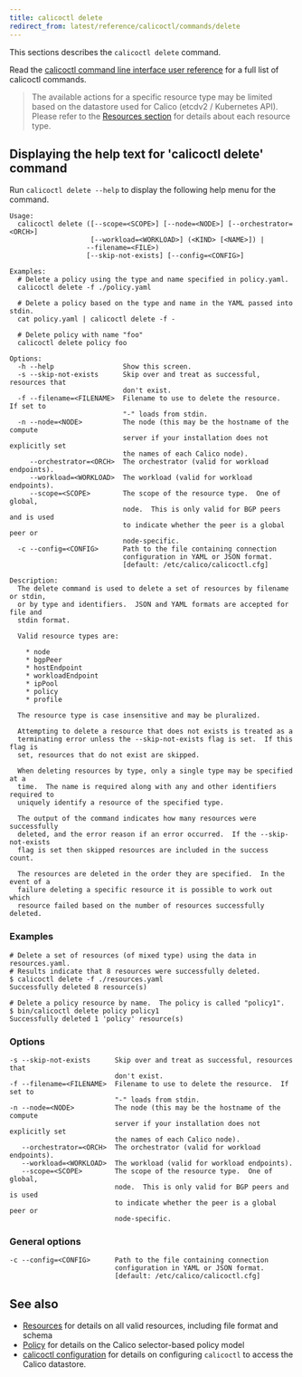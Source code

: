 ```yaml
---
title: calicoctl delete
redirect_from: latest/reference/calicoctl/commands/delete
---
```


This sections describes the `calicoctl delete` command.

Read the [calicoctl command line interface user reference]({{site.baseurl}}/{{page.version}}/reference/calicoctl/) 
for a full list of calicoctl commands.

> The available actions for a specific resource type may be limited based on the datastore
> used for Calico (etcdv2 / Kubernetes API).  Please refer to the [Resources section]({{site.baseurl}}/{{page.version}}/reference/calicoctl/resources/)
> for details about each resource type.

## Displaying the help text for 'calicoctl delete' command

Run `calicoctl delete --help` to display the following help menu for the 
command.

```
Usage:
  calicoctl delete ([--scope=<SCOPE>] [--node=<NODE>] [--orchestrator=<ORCH>]
                    [--workload=<WORKLOAD>] (<KIND> [<NAME>]) |
                   --filename=<FILE>)
                   [--skip-not-exists] [--config=<CONFIG>]

Examples:
  # Delete a policy using the type and name specified in policy.yaml.
  calicoctl delete -f ./policy.yaml

  # Delete a policy based on the type and name in the YAML passed into stdin.
  cat policy.yaml | calicoctl delete -f -

  # Delete policy with name "foo"
  calicoctl delete policy foo

Options:
  -h --help                 Show this screen.
  -s --skip-not-exists      Skip over and treat as successful, resources that
                            don't exist.
  -f --filename=<FILENAME>  Filename to use to delete the resource.  If set to
                            "-" loads from stdin.
  -n --node=<NODE>          The node (this may be the hostname of the compute
                            server if your installation does not explicitly set
                            the names of each Calico node).
     --orchestrator=<ORCH>  The orchestrator (valid for workload endpoints).
     --workload=<WORKLOAD>  The workload (valid for workload endpoints).
     --scope=<SCOPE>        The scope of the resource type.  One of global,
                            node.  This is only valid for BGP peers and is used
                            to indicate whether the peer is a global peer or
                            node-specific.
  -c --config=<CONFIG>      Path to the file containing connection
                            configuration in YAML or JSON format.
                            [default: /etc/calico/calicoctl.cfg]

Description:
  The delete command is used to delete a set of resources by filename or stdin,
  or by type and identifiers.  JSON and YAML formats are accepted for file and
  stdin format.

  Valid resource types are:

    * node
    * bgpPeer
    * hostEndpoint
    * workloadEndpoint
    * ipPool
    * policy
    * profile

  The resource type is case insensitive and may be pluralized.

  Attempting to delete a resource that does not exists is treated as a
  terminating error unless the --skip-not-exists flag is set.  If this flag is
  set, resources that do not exist are skipped.

  When deleting resources by type, only a single type may be specified at a
  time.  The name is required along with any and other identifiers required to
  uniquely identify a resource of the specified type.

  The output of the command indicates how many resources were successfully
  deleted, and the error reason if an error occurred.  If the --skip-not-exists
  flag is set then skipped resources are included in the success count.

  The resources are deleted in the order they are specified.  In the event of a
  failure deleting a specific resource it is possible to work out which
  resource failed based on the number of resources successfully deleted.
```

### Examples

```
# Delete a set of resources (of mixed type) using the data in resources.yaml.
# Results indicate that 8 resources were successfully deleted.
$ calicoctl delete -f ./resources.yaml
Successfully deleted 8 resource(s)

# Delete a policy resource by name.  The policy is called "policy1".
$ bin/calicoctl delete policy policy1
Successfully deleted 1 'policy' resource(s)
```

### Options

```
-s --skip-not-exists      Skip over and treat as successful, resources that
                          don't exist.
-f --filename=<FILENAME>  Filename to use to delete the resource.  If set to
                          "-" loads from stdin.
-n --node=<NODE>          The node (this may be the hostname of the compute
                          server if your installation does not explicitly set
                          the names of each Calico node).
   --orchestrator=<ORCH>  The orchestrator (valid for workload endpoints).
   --workload=<WORKLOAD>  The workload (valid for workload endpoints).
   --scope=<SCOPE>        The scope of the resource type.  One of global,
                          node.  This is only valid for BGP peers and is used
                          to indicate whether the peer is a global peer or
                          node-specific.
```

### General options

```
-c --config=<CONFIG>      Path to the file containing connection
                          configuration in YAML or JSON format.
                          [default: /etc/calico/calicoctl.cfg]
```

## See also

-  [Resources]({{site.baseurl}}/{{page.version}}/reference/calicoctl/resources/) for details on all valid resources, including file format
   and schema
-  [Policy]({{site.baseurl}}/{{page.version}}/reference/calicoctl/resources/policy) for details on the Calico selector-based policy model
-  [calicoctl configuration]({{site.baseurl}}/{{page.version}}/reference/calicoctl/setup) for details on configuring `calicoctl` to access
   the Calico datastore.
